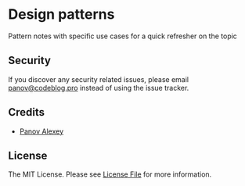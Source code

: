 # Design patterns

Pattern notes with specific use cases for a quick refresher on the topic

## Security

If you discover any security related issues, please email panov@codeblog.pro instead of using the issue tracker.

## Credits

- [Panov Alexey](https://www.linkedin.com/in/codeblog/)

## License

The MIT License. Please see [License File](LICENSE) for more information.